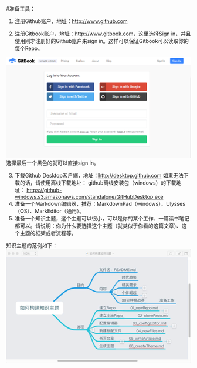 #准备工具：

1. 注册Github账户，地址：<http://www.github.com>

2. 注册Gitbook账户，地址：<http://www.gitbook.com>，这里选择Sign in，并且使用刚才注册好的Github账户来sign in。这样可以保证Gitbook可以读取你的每个Repo。

![](./_image/S3M~DS3{HK1B1NGGUBLSL[C.png)
选择最后一个黑色的就可以直接sign in。

3. 下载Github Desktop客户端，地址：<http://desktop.github.com> 
       如果无法下载的话，请使用离线下载地址： github离线安装包（windows）的下载地址：  <https://github-windows.s3.amazonaws.com/standalone/GitHubDesktop.exe>
4. 准备一个Markdown编辑器，推荐：MarkdownPad（windows）、Ulysses（OS）、MarkEditor（通用）。 
5. 准备一个知识主题，这个主题可以很小，可以是你的某个工作、一篇读书笔记都可以。请说明：你为什么要选择这个主题（就类似于你看的这篇文章）、这个主题的框架或者流程等。

知识主题的范例如下：
![](./_image/image.png)
